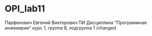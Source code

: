 # OPI_lab11
Парфенович
Евгений
Викторович
ПИ
Дисциплина "Программная инженерия"
курс 1, группа 8, подгруппа 1
/changed
